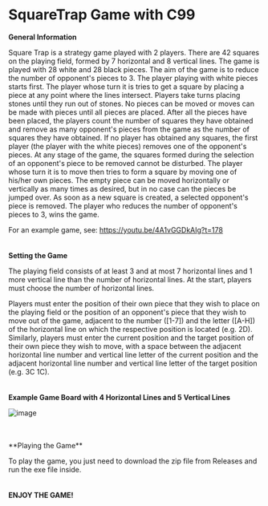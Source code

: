 # SquareTrap Game with C99

**General Information**

Square Trap is a strategy game played with 2 players. There are 42 squares on the playing field, formed by 7 horizontal and 8 vertical lines. The game is played with 28 white and 28 black pieces. The aim of the game is to reduce the number of opponent's pieces to 3.
The player playing with white pieces starts first. The player whose turn it is tries to get a square by placing a piece at any point where the lines intersect. Players take turns placing stones until they run out of stones. No pieces can be moved or moves can be made with pieces until all pieces are placed.
After all the pieces have been placed, the players count the number of squares they have obtained and remove as many opponent's pieces from the game as the number of squares they have obtained. If no player has obtained any squares, the first player (the player with the white pieces) removes one of the opponent's pieces. At any stage of the game, the squares formed during the selection of an opponent's piece to be removed cannot be disturbed.
The player whose turn it is to move then tries to form a square by moving one of his/her own pieces. The empty piece can be moved horizontally or vertically as many times as desired, but in no case can the pieces be jumped over. As soon as a new square is created, a selected opponent's piece is removed. The player who reduces the number of opponent's pieces to 3, wins the game.

For an example game, see: https://youtu.be/4A1vGGDkAIg?t=178
<br>
<br>
<br>
**Setting the Game**

The playing field consists of at least 3 and at most 7 horizontal lines and 1 more vertical line than the number of horizontal lines. At the start, players must choose the number of horizontal lines. 

Players must enter the position of their own piece that they wish to place on the playing field or the position of an opponent's piece that they wish to move out of the game, adjacent to the number ([1-7]) and the letter ([A-H]) of the horizontal line on which the respective position is located (e.g. 2D). Similarly, players must enter the current position and the target position of their own piece they wish to move, with a space between the adjacent horizontal line number and vertical line letter of the current position and the adjacent horizontal line number and vertical line letter of the target position (e.g. 3C 1C).
<br>
<br>
<br>
**Example Game Board with 4 Horizontal Lines and 5 Vertical Lines**

![image](https://github.com/ages2001/SquareTrap-Game/assets/95752873/29ae26e5-ce43-471a-9e6d-dc6435f088df)

<br>
<br>
**Playing the Game**

To play the game, you just need to download the zip file from Releases and run the exe file inside.
<br>
<br>
<br>
**ENJOY THE GAME!**
